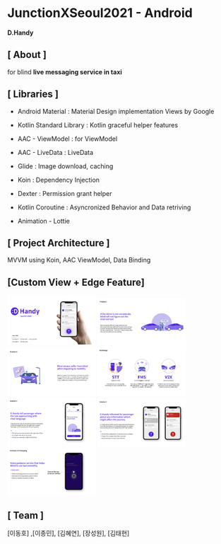 # JunctionXSeoul2021 - Android

**D.Handy**


## [ About ] 

for blind  **live messaging service in taxi**

## [ Libraries ]

- Android Material : Material Design implementation Views by Google

- Kotlin Standard Library : Kotlin graceful helper features

- AAC - ViewModel : for ViewModel

- AAC - LiveData : LiveData

- Glide : Image download, caching

- Koin : Dependency Injection

- Dexter : Permission grant helper

- Kotlin Coroutine : Asyncronized Behavior and Data retriving

- Animation - Lottie



## [ Project Architecture ]

MVVM using Koin, AAC ViewModel, Data Binding

## [Custom View + Edge Feature]

<img src="1.png" width=200/> 
<img src="2.png" width=200/>
<img src="3.png" width=200/>
<img src="4.png" width=200/>
<img src="5.png" width=200/>
<img src="6.png" width=200/>
<img src="7.png" width=200/>


## [ Team ]

[이동호] ,[이종민], [김혜연], [장성원], [김태현]

